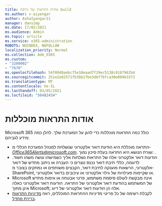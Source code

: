 ```yaml
---
title: אודות התראות של גירסת build
ms.author: v-aiyengar
author: AshaIyengar21
manager: dansimp
ms.date: 17/02/2021
ms.audience: Admin
ms.topic: article
ms.service: o365-administration
ROBOTS: NOINDEX, NOFOLLOW
localization_priority: Normal
ms.collection: Adm_O365
ms.custom:
- "3200002"
- "7670"
ms.openlocfilehash: 54f09d8aebcf5e10eaad7f19ec5138c9167962b4
ms.sourcegitcommit: 251e2e82571fb3bb1fbe3dbf7bfca30e004b3373
ms.translationtype: MT
ms.contentlocale: he-IL
ms.lasthandoff: 03/05/2021
ms.locfileid: "50482434"
---
```

# <a name="about-built-in-alerts"></a>אודות התראות מוכללות

Microsoft 365 כולל כמה התראות מוכללות כדי להגן על המערכת שלך. להלן כמה מידע לגביהם:

- התראה מוכללת היא הודעת דואר אלקטרוני שנשלחת למנהל המערכת הכללי מ- *Office365Alerts@microsoft.com*. שורת הנושא היא התראה בעלת סיכון נמוך: <name of alert policy> .
- הודעות דואר אלקטרוני אלה של התראות נשלחות אליך כשמישהו עושה משהו חשוד. לדוגמה, כללי תיבת דואר נכנס נוצרים כי העברה או ניתוב מחדש של דואר אלקטרוני, הרשאות מוענקה לתיבת דואר, הקבצים משותפים או נמחקים בצובר מ-SharePoint, או שקיימות פעילויות של גילוי אלקטרוני או עיכובים בדואר אלקטרוני.
- Microsoft אינה מבקשת לעולם סיסמת משתמש, פרטי אבטחה או אימות מחדש של המשתמש בהודעת דואר אלקטרוני של התראה. הודעות דואר אלקטרוני כאלה אינן מתוך Microsoft; אלה הן הודעות דואר אלקטרוני של דיוג.
- לקבלת רשימה של כל פריטי מדיניות ההתראות המוכללים, ראה [מדיניות התראות ברירת מחדל](https://go.microsoft.com/fwlink/?linkid=2103170).